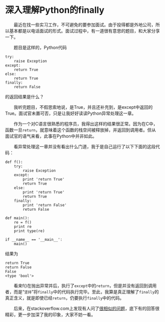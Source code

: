 # 深入理解Python的finally

　　最近在找一些实习工作，不可避免的要参加面试。由于投得都是外地公司，所以基本都是以电话面试的形式。面试过程中，有一道很有意思的题目，和大家分享一下。

<!--more-->
　　题目是这样的，Python代码

	try:
		raise Exception
	except:
		return True
	else:
		return True
	finally:
		return False
		
的返回结果是什么？

　　我听完题目，不假思索地说，是True，并且还补充到，是except中返回的True。面试官未置可否，只是让我好好读读Python异常处理这一章。

　　作为一个对C语言很熟悉的程序员，我得出这样的结果很正常。因为在C中，函数一旦`return`，就意味着这个函数的栈空间被释放掉，并返回到调用者。但从面试官的语气来看，此事在Python中并非如此。

　　看异常处理这一章并没有看出什么门道，我于是自己运行了以下下面的这段代码：
	

	def f():	
		try:
			raise Exception
		except:
			print 'return True'
			return True
		else:
			print 'return True'
			return True
		finally:
			print 'return False'
			return False

	def main():
		re = f()
		print re
		print type(re)

	if __name__ == '__main__':
		main()

结果为
	
	return True
	return False
	False
	<type 'bool'>	

　　看来f()在抛出异常并后，执行了`except`中的`return`，但是并没有返回到调用者，而是“`坚持`”将`finally`中的代码执行完毕。至此，我算是真正理解了`finally`的真正含义，就是即使已经`return`，仍要执行`finally`中的代码。

　　后来，在stackoverflow.com上发现有人问了[很相似的问题](http://stackoverflow.com/questions/11164144/weird-try-except-else-finally-behavior-with-return-statements)，底下有的回答很精彩，更一步加深了我的印象，大家不妨一看。
